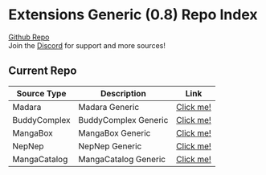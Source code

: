 # Extensions Generic (0.8) Repo Index

[Github Repo](https://github.com/TheNetsky/extensions-generic-0.8)
<br>
Join the [Discord](https://discord.gg/rmf6jQpMU9) for support and more sources!

## Current Repo

| Source Type | Description |          Link |
| ---        |    ----   |         --- |
| Madara      | Madara Generic      | [Click me!](https://rupindersingh90410.github.io/madara/)    |
| BuddyComplex      | BuddyComplex Generic      | [Click me!](https://thenetsky.github.io/extensions-generic-0.8/buddycomplex/)    |
| MangaBox      | MangaBox Generic      | [Click me!](https://thenetsky.github.io/extensions-generic-0.8/mangabox/)    |
| NepNep      | NepNep Generic      | [Click me!](https://thenetsky.github.io/extensions-generic-0.8/nepnep/)    |
| MangaCatalog      | MangaCatalog Generic      | [Click me!](https://thenetsky.github.io/extensions-generic-0.8/mangacatalog/)    |
